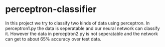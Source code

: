 # perceptron-classifier
In this project we try to classify two kinds of data using perceptron.
In perceptron1.py the data is seperatable and our neural network can classify it.
However the data in perceptron2.py is not seperatable and the network can get to about 65% accuracy over test data.
